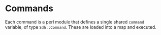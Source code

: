 # Commands

Each command is a perl module that defines a single shared `command`
variable, of type `Sdh::Command`.  These are loaded into a map and
executed.
